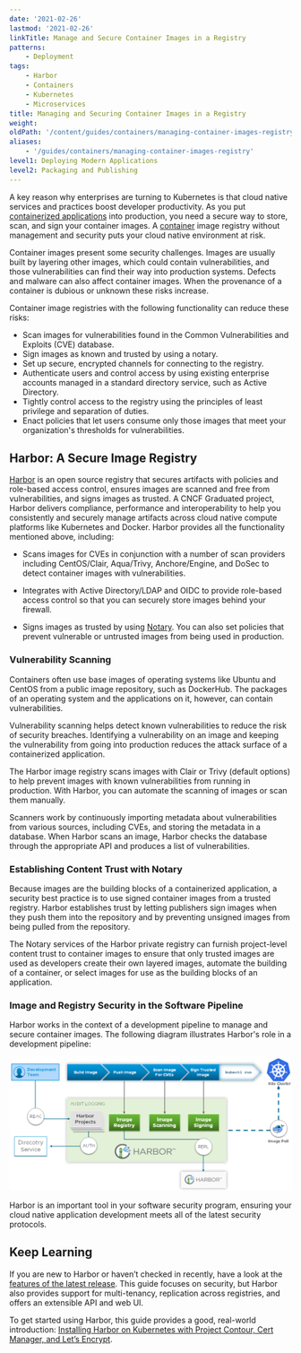 ```yaml
---
date: '2021-02-26'
lastmod: '2021-02-26'
linkTitle: Manage and Secure Container Images in a Registry
patterns:
    - Deployment
tags:
    - Harbor
    - Containers
    - Kubernetes
    - Microservices
title: Managing and Securing Container Images in a Registry
weight:
oldPath: '/content/guides/containers/managing-container-images-registry.md'
aliases:
    - '/guides/containers/managing-container-images-registry'
level1: Deploying Modern Applications
level2: Packaging and Publishing
---
```


A key reason why enterprises are turning to Kubernetes is that cloud native services and practices boost developer productivity. As you put [containerized applications](https://tanzu.vmware.com/containers) into production, you need a secure way to store, scan, and sign your container images. A [container](https://tanzu.vmware.com/containers) image registry without management and security puts your cloud native environment at risk.

Container images present some security challenges. Images are usually built by layering other images, which could contain vulnerabilities, and those vulnerabilities can find their way into production systems. Defects and malware can also affect container images. When the provenance of a container is dubious or unknown these risks increase.

Container image registries with the following functionality can reduce these risks:

-   Scan images for vulnerabilities found in the Common Vulnerabilities and Exploits (CVE) database.
-   Sign images as known and trusted by using a notary.
-   Set up secure, encrypted channels for connecting to the registry.
-   Authenticate users and control access by using existing enterprise accounts managed in a standard directory service, such as Active Directory.
-   Tightly control access to the registry using the principles of least privilege and separation of duties.
-   Enact policies that let users consume only those images that meet your organization's thresholds for vulnerabilities.

## Harbor: A Secure Image Registry

[Harbor](https://goharbor.io/) is an open source registry that secures artifacts with policies and role-based access control, ensures images are scanned and free from vulnerabilities, and signs images as trusted. A CNCF Graduated project, Harbor delivers compliance, performance and interoperability to help you consistently and securely manage artifacts across cloud native compute platforms like Kubernetes and Docker. Harbor provides all the functionality mentioned above, including:

-   Scans images for CVEs in conjunction with a number of scan providers including CentOS/Clair, Aqua/Trivy, Anchore/Engine, and DoSec to detect container images with vulnerabilities.

-   Integrates with Active Directory/LDAP and OIDC to provide role-based access control so that you can securely store images behind your firewall.

-   Signs images as trusted by using [Notary](https://github.com/theupdateframework/notary). You can also set policies that prevent vulnerable or untrusted images from being used in production.

### Vulnerability Scanning

Containers often use base images of operating systems like Ubuntu and CentOS from a public image repository, such as DockerHub. The packages of an operating system and the applications on it, however, can contain vulnerabilities.

Vulnerability scanning helps detect known vulnerabilities to reduce the risk of security breaches. Identifying a vulnerability on an image and keeping the vulnerability from going into production reduces the attack surface of a containerized application.

The Harbor image registry scans images with Clair or Trivy (default options) to help prevent images with known vulnerabilities from running in production. With Harbor, you can automate the scanning of images or scan them manually.

Scanners work by continuously importing metadata about vulnerabilities from various sources, including CVEs, and storing the metadata in a database. When Harbor scans an image, Harbor checks the database through the appropriate API and produces a list of vulnerabilities.

### Establishing Content Trust with Notary

Because images are the building blocks of a containerized application, a security best practice is to use signed container images from a trusted registry. Harbor establishes trust by letting publishers sign images when they push them into the repository and by preventing unsigned images from being pulled from the repository.

The Notary services of the Harbor private registry can furnish project-level content trust to container images to ensure that only trusted images are used as developers create their own layered images, automate the building of a container, or select images for use as the building blocks of an application.

### Image and Registry Security in the Software Pipeline

Harbor works in the context of a development pipeline to manage and secure container images. The following diagram illustrates Harbor's role in a development pipeline:

![The Harbor container registry manages and secures container images.](images/harbor-registry-security.png#diagram)

Harbor is an important tool in your software security program, ensuring your cloud native application development meets all of the latest security protocols.

## Keep Learning

If you are new to Harbor or haven’t checked in recently, have a look at the [features of the latest release](https://goharbor.io/). This guide focuses on security, but Harbor also provides support for multi-tenancy, replication across registries, and offers an extensible API and web UI.

To get started using Harbor, this guide provides a good, real-world introduction: [Installing Harbor on Kubernetes with Project Contour, Cert Manager, and Let’s Encrypt](/guides/kubernetes/harbor-gs/).
